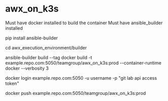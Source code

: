 # awx_on_k3s
Must have docker installed to build the container
Must have ansible_builder installed

pip install ansible-builder

cd awx_execution_environment/builder

ansible-builder build --tag docker build -t example.repo.com:5050/teamgroup/awx_on_k3s:prod --container-runtime docker --verbosity 3

docker login example.repo.com:5050 -u username -p "git lab api access token"

docker push example.repo.com:5050/teamgroup/awx_on_k3s:prod
